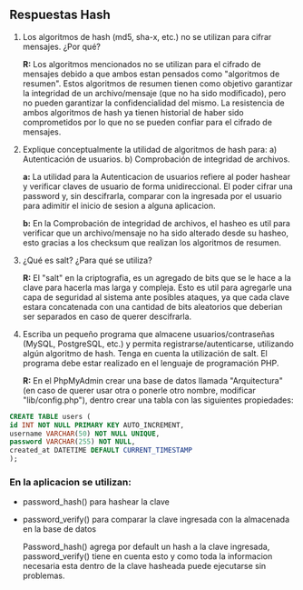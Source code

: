 ## Respuestas Hash

1. Los algoritmos de hash (md5, sha-x, etc.) no se utilizan para cifrar mensajes. ¿Por qué?

   **R:** Los algoritmos mencionados no se utilizan para el cifrado de mensajes debido a que ambos estan pensados como "algoritmos de resumen". Estos algoritmos de resumen tienen como objetivo garantizar la integridad de un archivo/mensaje (que no ha sido modificado), pero no pueden garantizar la confidencialidad del mismo. La resistencia de ambos algoritmos de hash ya tienen historial de haber sido comprometidos por lo que no se pueden confiar para el cifrado de mensajes.

2. Explique conceptualmente la utilidad de algoritmos de hash para:
   a) Autenticación de usuarios.
   b) Comprobación de integridad de archivos.

   **a:** La utilidad para la Autenticacion de usuarios refiere al poder hashear y verificar claves de usuario de forma unidireccional. El poder cifrar una password y, sin descifrarla, comparar con la ingresada por el usuario para adimitir el inicio de sesion a alguna aplicacion.

   **b:** En la Comprobación de integridad de archivos, el hasheo es util para verificar que un archivo/mensaje no ha sido alterado desde su hasheo, esto gracias a los checksum que realizan los algoritmos de resumen.

3. ¿Qué es salt? ¿Para qué se utiliza?

   **R:** El "salt" en la criptografia, es un agregado de bits que se le hace a la clave para hacerla mas larga y compleja. Esto es util para agregarle una capa de seguridad al sistema ante posibles ataques, ya que cada clave estara concatenada con una cantidad de bits aleatorios que deberian ser separados en caso de querer descifrarla.

4. Escriba un pequeño programa que almacene usuarios/contraseñas (MySQL, PostgreSQL,
   etc.) y permita registrarse/autenticarse, utilizando algún algoritmo de hash. Tenga en cuenta la
   utilización de salt.
   El programa debe estar realizado en el lenguaje de programación PHP.

   **R:** En el PhpMyAdmin crear una base de datos llamada "Arquitectura" (en caso de querer usar otra o ponerle otro nombre, modificar "lib/config.php"), dentro crear una tabla con las siguientes propiedades:

  ```sql
CREATE TABLE users (
id INT NOT NULL PRIMARY KEY AUTO_INCREMENT,
username VARCHAR(50) NOT NULL UNIQUE,
password VARCHAR(255) NOT NULL,
created_at DATETIME DEFAULT CURRENT_TIMESTAMP
);
```

### En la aplicacion se utilizan:

- password_hash() para hashear la clave
- password_verify() para comparar la clave ingresada con la almacenada en la base de datos

   Password_hash() agrega por default un hash a la clave ingresada, password_verify() tiene en cuenta esto y como toda la informacion necesaria esta dentro de la clave hasheada puede ejecutarse sin problemas.
